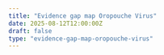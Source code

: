 ```yaml
---
title: "Evidence gap map Oropouche Virus"
date: 2025-08-12T12:00:00Z
draft: false
type: "evidence-gap-map-oropouche-virus"
---
```



